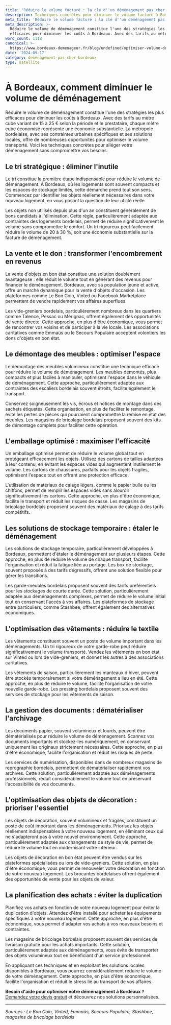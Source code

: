 ```yaml
---
title: 'Réduire le volume facturé : la clé d''un déménagement pas cher'
description: Techniques concrètes pour diminuer le volume facturé à Bordeaux.
meta_title: 'Réduire le volume facturé : la clé d''un déménagement pas cher'
meta_description: >-
  Réduire le volume de déménagement constitue l'une des stratégies les plus
  efficaces pour diminuer les coûts à Bordeaux. Avec des tarifs au mètre cube .
word_count: 1118
canonical: >-
  https://www.bordeaux-demenageur.fr/blog/undefined/optimiser-volume-demenagement-bordeaux
date: '2024-09-17'
category: demenagement-pas-cher-bordeaux
type: satellite
---
```



# À Bordeaux, comment diminuer le volume de déménagement

Réduire le volume de déménagement constitue l'une des stratégies les plus efficaces pour diminuer les coûts à Bordeaux. Avec des tarifs au mètre cube variant de 15 à 25 € selon la période et le prestataire, chaque mètre cube économisé représente une économie substantielle. La métropole bordelaise, avec ses contraintes urbaines spécifiques et ses solutions locales, offre de nombreuses opportunités pour optimiser le volume transporté. Voici les techniques concrètes pour alléger votre déménagement sans compromettre vos besoins.

## Le tri stratégique : éliminer l'inutile

Le tri constitue la première étape indispensable pour réduire le volume de déménagement. À Bordeaux, où les logements sont souvent compacts et les espaces de stockage limités, cette démarche prend tout son sens. Commencez par identifier les objets réellement nécessaires dans votre nouveau logement, en vous posant la question de leur utilité réelle.

Les objets non utilisés depuis plus d'un an constituent généralement de bons candidats à l'élimination. Cette règle, particulièrement adaptée aux contraintes des logements bordelais, permet de réduire significativement le volume sans compromettre le confort. Un tri rigoureux peut facilement réduire le volume de 20 à 30 %, soit une économie substantielle sur la facture de déménagement.

## La vente et le don : transformer l'encombrement en revenus

La vente d'objets en bon état constitue une solution doublement avantageuse : elle réduit le volume tout en générant des revenus pour financer le déménagement. Bordeaux, avec sa population jeune et active, offre un marché dynamique pour la vente d'objets d'occasion. Les plateformes comme Le Bon Coin, Vinted ou Facebook Marketplace permettent de vendre rapidement vos affaires superflues.

Les vide-greniers bordelais, particulièrement nombreux dans les quartiers comme Talence, Pessac ou Mérignac, offrent également des opportunités de vente directe. Cette approche, en plus d'être économique, vous permet de rencontrer vos voisins et de participer à la vie locale. Les associations caritatives comme Emmaüs ou le Secours Populaire acceptent volontiers les dons d'objets en bon état.

## Le démontage des meubles : optimiser l'espace

Le démontage des meubles volumineux constitue une technique efficace pour réduire le volume de déménagement. Les meubles démontés, plus compacts et plus faciles à manipuler, optimisent l'espace dans le véhicule de déménagement. Cette approche, particulièrement adaptée aux contraintes des escaliers bordelais souvent étroits, facilite également le transport.

Conservez soigneusement les vis, écrous et notices de montage dans des sachets étiquetés. Cette organisation, en plus de faciliter le remontage, évite les pertes de pièces qui pourraient compromettre la remise en état des meubles. Les magasins de bricolage bordelais proposent souvent des kits de démontage complets pour faciliter cette opération.

## L'emballage optimisé : maximiser l'efficacité

Un emballage optimisé permet de réduire le volume global tout en protégeant efficacement les objets. Utilisez des cartons de tailles adaptées à leur contenu, en évitant les espaces vides qui augmentent inutilement le volume. Les cartons de chaussures, parfaits pour les objets fragiles, optimisent l'espace tout en offrant une protection efficace.

L'utilisation de matériaux de calage légers, comme le papier bulle ou les chiffons, permet de remplir les espaces vides sans alourdir significativement les cartons. Cette approche, en plus d'être économique, facilite le transport et réduit les risques de casse. Les magasins de bricolage bordelais proposent souvent des matériaux de calage à des tarifs compétitifs.

## Les solutions de stockage temporaire : étaler le déménagement

Les solutions de stockage temporaire, particulièrement développées à Bordeaux, permettent d'étaler le déménagement sur plusieurs étapes. Cette approche, en plus de réduire le volume de chaque transport, facilite l'organisation et réduit la fatigue liée au portage. Les box de stockage, souvent proposés à des tarifs dégressifs, offrent une solution flexible pour gérer les transitions.

Les garde-meubles bordelais proposent souvent des tarifs préférentiels pour les stockages de courte durée. Cette solution, particulièrement adaptée aux déménagements complexes, permet de réduire le volume initial tout en conservant l'accès à vos affaires. Les plateformes de stockage entre particuliers, comme Stashbee, offrent également des alternatives économiques.

## L'optimisation des vêtements : réduire le textile

Les vêtements constituent souvent un poste de volume important dans les déménagements. Un tri rigoureux de votre garde-robe peut réduire significativement le volume transporté. Vendez les vêtements en bon état sur Vinted ou lors de vide-greniers, et donnez les autres à des associations caritatives.

Les vêtements de saison, particulièrement les manteaux d'hiver, peuvent être stockés temporairement si votre déménagement a lieu en été. Cette approche, en plus de réduire le volume, facilite l'organisation de votre nouvelle garde-robe. Les pressing bordelais proposent souvent des services de stockage pour les vêtements de saison.

## La gestion des documents : dématérialiser l'archivage

Les documents papier, souvent volumineux et lourds, peuvent être dématérialisés pour réduire le volume de déménagement. Scannez vos documents importants et stockez-les numériquement, en conservant uniquement les originaux strictement nécessaires. Cette approche, en plus d'être économique, facilite l'organisation et réduit les risques de perte.

Les services de numérisation, disponibles dans de nombreux magasins de reprographie bordelais, permettent de dématérialiser rapidement vos archives. Cette solution, particulièrement adaptée aux déménagements professionnels, réduit considérablement le volume tout en préservant l'accessibilité de vos documents.

## L'optimisation des objets de décoration : prioriser l'essentiel

Les objets de décoration, souvent volumineux et fragiles, constituent un poste de coût important dans les déménagements. Priorisez les objets réellement indispensables à votre nouveau logement, en éliminant ceux qui ne s'adapteront pas à votre nouvel environnement. Cette approche, particulièrement adaptée aux changements de style de vie, permet de réduire le volume tout en modernisant votre intérieur.

Les objets de décoration en bon état peuvent être vendus sur les plateformes spécialisées ou lors de vide-greniers. Cette solution, en plus d'être économique, vous permet de renouveler votre décoration en fonction de votre nouveau logement. Les brocantes bordelaises offrent également des opportunités de vente pour les objets de valeur.

## La planification des achats : éviter la duplication

Planifiez vos achats en fonction de votre nouveau logement pour éviter la duplication d'objets. Attendez d'être installé pour acheter les équipements spécifiques à votre nouveau logement. Cette approche, en plus d'être économique, vous permet d'adapter vos achats à vos nouveaux besoins et contraintes.

Les magasins de bricolage bordelais proposent souvent des services de livraison gratuite pour les achats importants. Cette solution, particulièrement adaptée aux déménagements, vous évite de transporter des objets volumineux tout en bénéficiant d'un service professionnel.

En appliquant ces techniques et en exploitant les solutions locales disponibles à Bordeaux, vous pourrez considérablement réduire le volume de votre déménagement. Cette approche, en plus d'être économique, facilite l'organisation et réduit le stress lié au transport de vos affaires.

**Besoin d'aide pour optimiser votre déménagement à Bordeaux ?** [Demandez votre devis gratuit](https://moverz-bordeaux.fr/devis) et découvrez nos solutions personnalisées.

---

*Sources : Le Bon Coin, Vinted, Emmaüs, Secours Populaire, Stashbee, magasins de bricolage bordelais*
